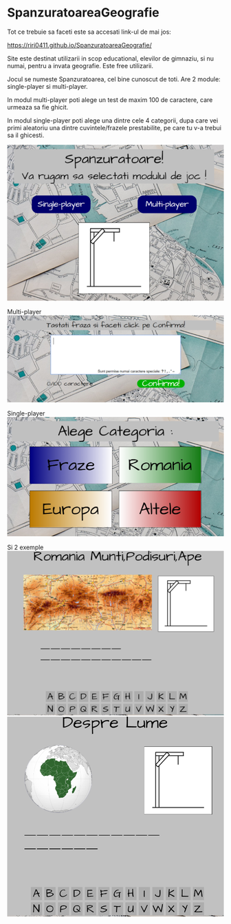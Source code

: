 # SpanzuratoareaGeografie

Tot ce trebuie sa faceti este sa accesati link-ul de mai jos:

https://riri0411.github.io/SpanzuratoareaGeografie/

Site este destinat utilizarii in scop educational, elevilor de gimnaziu, si nu numai, pentru a invata geografie. Este free utilizarii.

Jocul se numeste Spanzuratoarea, cel bine cunoscut de toti. Are 2 module: single-player si multi-player.

In modul multi-player poti alege un test de maxim 100 de caractere, care urmeaza sa fie ghicit.

In modul single-player poti alege una dintre cele 4 categorii, dupa care vei primi aleatoriu una dintre cuvintele/frazele prestabilite, pe care tu v-a trebui sa il ghicesti.

![Image of Home](PrintScreen/home.PNG)

Multi-player
![Image of multi-player](PrintScreen/multiplayer.PNG)

Single-player
![Image of single-player](PrintScreen/singleplayer.PNG)

Si 2 exemple
![Image of exemplu_1](PrintScreen/spanzuratoarea_1.PNG)
![Image of exemplu_2](PrintScreen/spanzuratoarea_2.PNG)
